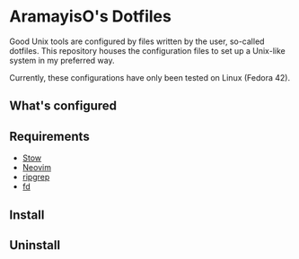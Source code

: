 # AramayisO's Dotfiles
Good Unix tools are configured by files written by the user, so-called dotfiles. This repository houses the configuration files to set up a Unix-like system in my preferred way.

Currently, these configurations have only been tested on Linux (Fedora 42).

## What's configured

## Requirements
- [Stow](https://www.gnu.org/software/stow/)
- [Neovim](https://neovim.io)
- [ripgrep](https://github.com/BurntSushi/ripgrep)
- [fd](https://github.com/sharkdp/fd)

## Install

## Uninstall
